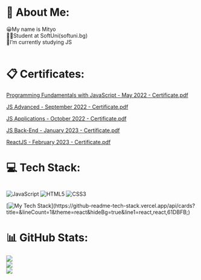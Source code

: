 # 💫 About Me:
😀My name is Mityo<br>👨‍🎓Student at SoftUni(softuni.bg)<br>🌱I’m currently studying JS <br>
<br>

# 📋 Certificates:
[Programming Fundamentals with JavaScript - May 2022 - Certificate.pdf](https://github.com/MityoDraganov/Softuni/files/9333860/Programming.Fundamentals.with.JavaScript.-.May.2022.-.Certificate.pdf)

[JS Advanced - September 2022 - Certificate.pdf](https://github.com/MityoDraganov/Softuni/files/9945885/JS.Advanced.-.September.2022.-.Certificate.pdf)

[JS Applications - October 2022 - Certificate.pdf](https://github.com/MityoDraganov/MityoDraganov/files/10318067/JS.Applications.-.October.2022.-.Certificate.pdf)

[JS Back-End - January 2023 - Certificate.pdf](https://github.com/MityoDraganov/MityoDraganov/files/11467992/JS.Back-End.-.January.2023.-.Certificate.pdf)

[ReactJS - February 2023 - Certificate.pdf](https://github.com/MityoDraganov/MityoDraganov/files/11467994/ReactJS.-.February.2023.-.Certificate.pdf)





# 💻 Tech Stack:
![JavaScript](https://img.shields.io/badge/javascript-%23323330.svg?style=for-the-badge&logo=javascript&logoColor=%23F7DF1E) ![HTML5](https://img.shields.io/badge/html5-%23E34F26.svg?style=for-the-badge&logo=html5&logoColor=white) ![CSS3](https://img.shields.io/badge/css3-%231572B6.svg?style=for-the-badge&logo=css3&logoColor=white)
<svg xmlns="http://www.w3.org/2000/svg" xmlns:xlink="http://www.w3.org/1999/xlink" width="88.25" height="28" role="img" aria-label="REACT">
  
  
[![My Tech Stack](https://github-readme-tech-stack.vercel.app/api/cards?title=&lineCount=1&theme=react&hideBg=true&line1=react,react,61DBFB;)](https://github-readme-tech-stack.vercel.app/api/cards?title=&lineCount=1&theme=react&hideBg=true&line1=react,react,61DBFB;)
  
# 📊 GitHub Stats:
![](https://github-readme-stats.vercel.app/api?username=MityoDraganov&theme=dark&hide_border=false&include_all_commits=false&count_private=false)<br/>
![](https://github-readme-streak-stats.herokuapp.com/?user=MityoDraganov&theme=dark&hide_border=false)<br/>
![](https://github-readme-stats.vercel.app/api/top-langs/?username=MityoDraganov&theme=dark&hide_border=false&include_all_commits=false&count_private=false&layout=compact)
